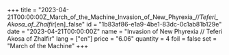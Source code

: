 +++
title = "2023-04-21T00:00:00Z_March_of_the_Machine_Invasion_of_New_Phyrexia_//_Teferi_Akosa_of_Zhalfir_[en]_false"
id = "1b83af86-e1a9-4be1-83dc-0c1ab81b129e"
date = "2023-04-21T00:00:00Z"
name = "Invasion of New Phyrexia // Teferi Akosa of Zhalfir"
lang = ["en"]
price = "6.06"
quantity = 4
foil = false
set = "March of the Machine"
+++
